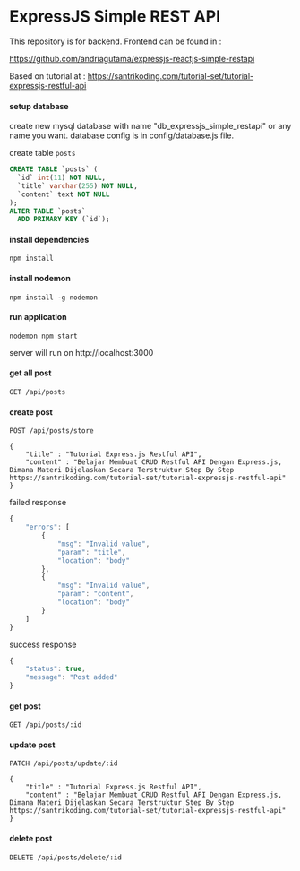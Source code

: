 # ExpressJS Simple REST API

This repository is for backend. Frontend can be found in :

https://github.com/andriagutama/expressjs-reactjs-simple-restapi

Based on tutorial at : https://santrikoding.com/tutorial-set/tutorial-expressjs-restful-api

#### setup database

create new mysql database with name "db_expressjs_simple_restapi" or any name you want. database config is in config/database.js file.

create table `posts`

```sql
CREATE TABLE `posts` (
  `id` int(11) NOT NULL,
  `title` varchar(255) NOT NULL,
  `content` text NOT NULL
);
ALTER TABLE `posts`
  ADD PRIMARY KEY (`id`);
```

#### install dependencies

```
npm install
```

#### install nodemon

```
npm install -g nodemon
```

#### run application

```
nodemon npm start
```

server will run on http://localhost:3000

#### get all post

```http
GET /api/posts
```

#### create post

```http
POST /api/posts/store

{
    "title" : "Tutorial Express.js Restful API",
    "content" : "Belajar Membuat CRUD Restful API Dengan Express.js, Dimana Materi Dijelaskan Secara Terstruktur Step By Step https://santrikoding.com/tutorial-set/tutorial-expressjs-restful-api"
}
```

failed response
```javascript
{
    "errors": [
        {
            "msg": "Invalid value",
            "param": "title",
            "location": "body"
        },
        {
            "msg": "Invalid value",
            "param": "content",
            "location": "body"
        }
    ]
}
```

success response
```javascript
{
    "status": true,
    "message": "Post added"
}
```

#### get post

```http
GET /api/posts/:id
```

#### update post

```http
PATCH /api/posts/update/:id

{
    "title" : "Tutorial Express.js Restful API",
    "content" : "Belajar Membuat CRUD Restful API Dengan Express.js, Dimana Materi Dijelaskan Secara Terstruktur Step By Step https://santrikoding.com/tutorial-set/tutorial-expressjs-restful-api"
}
```

#### delete post

```http
DELETE /api/posts/delete/:id
```
